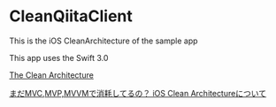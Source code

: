 # CleanQiitaClient


This is the iOS CleanArchitecture of the sample app

This app uses the Swift 3.0

[The Clean Architecture](https://8thlight.com/blog/uncle-bob/2012/08/13/the-clean-architecture.html)


[まだMVC,MVP,MVVMで消耗してるの？ iOS Clean Architectureについて](http://qiita.com/koutalou/items/07a4f9cf51a2d13e4cdc)
